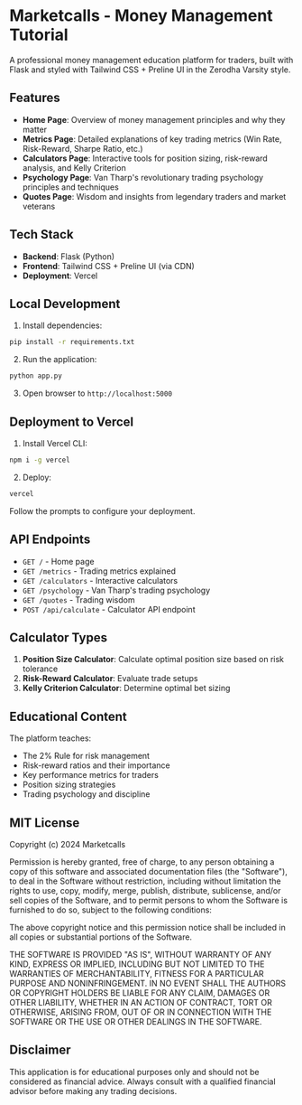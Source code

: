 # Marketcalls - Money Management Tutorial

A professional money management education platform for traders, built with Flask and styled with Tailwind CSS + Preline UI in the Zerodha Varsity style.

## Features

- **Home Page**: Overview of money management principles and why they matter
- **Metrics Page**: Detailed explanations of key trading metrics (Win Rate, Risk-Reward, Sharpe Ratio, etc.)
- **Calculators Page**: Interactive tools for position sizing, risk-reward analysis, and Kelly Criterion
- **Psychology Page**: Van Tharp's revolutionary trading psychology principles and techniques
- **Quotes Page**: Wisdom and insights from legendary traders and market veterans

## Tech Stack

- **Backend**: Flask (Python)
- **Frontend**: Tailwind CSS + Preline UI (via CDN)
- **Deployment**: Vercel

## Local Development

1. Install dependencies:
```bash
pip install -r requirements.txt
```

2. Run the application:
```bash
python app.py
```

3. Open browser to `http://localhost:5000`

## Deployment to Vercel

1. Install Vercel CLI:
```bash
npm i -g vercel
```

2. Deploy:
```bash
vercel
```

Follow the prompts to configure your deployment.

## API Endpoints

- `GET /` - Home page
- `GET /metrics` - Trading metrics explained
- `GET /calculators` - Interactive calculators
- `GET /psychology` - Van Tharp's trading psychology
- `GET /quotes` - Trading wisdom
- `POST /api/calculate` - Calculator API endpoint

## Calculator Types

1. **Position Size Calculator**: Calculate optimal position size based on risk tolerance
2. **Risk-Reward Calculator**: Evaluate trade setups
3. **Kelly Criterion Calculator**: Determine optimal bet sizing

## Educational Content

The platform teaches:
- The 2% Rule for risk management
- Risk-reward ratios and their importance
- Key performance metrics for traders
- Position sizing strategies
- Trading psychology and discipline

## MIT License

Copyright (c) 2024 Marketcalls

Permission is hereby granted, free of charge, to any person obtaining a copy
of this software and associated documentation files (the "Software"), to deal
in the Software without restriction, including without limitation the rights
to use, copy, modify, merge, publish, distribute, sublicense, and/or sell
copies of the Software, and to permit persons to whom the Software is
furnished to do so, subject to the following conditions:

The above copyright notice and this permission notice shall be included in all
copies or substantial portions of the Software.

THE SOFTWARE IS PROVIDED "AS IS", WITHOUT WARRANTY OF ANY KIND, EXPRESS OR
IMPLIED, INCLUDING BUT NOT LIMITED TO THE WARRANTIES OF MERCHANTABILITY,
FITNESS FOR A PARTICULAR PURPOSE AND NONINFRINGEMENT. IN NO EVENT SHALL THE
AUTHORS OR COPYRIGHT HOLDERS BE LIABLE FOR ANY CLAIM, DAMAGES OR OTHER
LIABILITY, WHETHER IN AN ACTION OF CONTRACT, TORT OR OTHERWISE, ARISING FROM,
OUT OF OR IN CONNECTION WITH THE SOFTWARE OR THE USE OR OTHER DEALINGS IN THE
SOFTWARE.

## Disclaimer

This application is for educational purposes only and should not be considered as financial advice. Always consult with a qualified financial advisor before making any trading decisions.